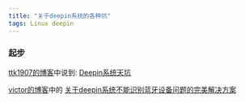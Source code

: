 ```yaml
---
title: "关于deepin系统的各种坑"
tags: Linux deepin 
---
```


### 起步
[ttk1907的博客](https://ttk1907.github.io/)中说到:
[Deepin系统天坑](https://ttk1907.github.io/2019/09/21/xiongdihui-deepin/)

[victor的博客](https://victorfengming.gitee.io/)中的
[关于deepin系统不能识别蓝牙设备问题的完美解决方案](https://victorfengming.gitee.io/2019/08/29/deepin-bluetooth/)